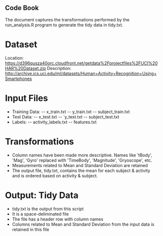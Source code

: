 Code Book
---------------------------------------------------------------
The document captures the transformations performed by the run_analysis.R program to generate the tidy data in tidy.txt.

# Dataset
Location: https://d396qusza40orc.cloudfront.net/getdata%2Fprojectfiles%2FUCI%20HAR%20Dataset.zip
Description: http://archive.ics.uci.edu/ml/datasets/Human+Activity+Recognition+Using+Smartphones

# Input Files
- Training Data:
-- x_train.txt
-- y_train.txt
-- subject_train.txt
- Test Data:
-- x_test.txt
-- `y_test.txt
-- subject_test.txt
- Labels:
-- activity_labels.txt
-- features.txt

# Transformations
- Column names have been made more descriptive. Names like 'tBody', 'Mag', 'Gyro' replaced with 'TimeBody', 'Magnitude', 'Gryoscope', etc. 
- Measurements related to Mean and Standard Deviation are retained
- The output file, tidy.txt, contains the mean for each subject & activity and is ordered based on activity & subject. 

# Output: Tidy Data
- tidy.txt is the output from this script
- It is a space-deliminated file
- The file has a header row with column names
- Columns related to Mean and Standard Deviation from the input data is retained in this file
